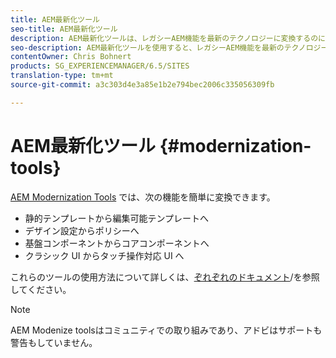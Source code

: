 ```yaml
---
title: AEM最新化ツール
seo-title: AEM最新化ツール
description: AEM最新化ツールは、レガシーAEM機能を最新のテクノロジーに変換するのに役立ちます。
seo-description: AEM最新化ツールを使用すると、レガシーAEM機能を最新のテクノロジーに簡単に変換できます。
contentOwner: Chris Bohnert
products: SG_EXPERIENCEMANAGER/6.5/SITES
translation-type: tm+mt
source-git-commit: a3c303d4e3a85e1b2e794bec2006c335056309fb

---
```



# AEM最新化ツール {#modernization-tools}

[AEM Modernization Tools](http://opensource.adobe.com/aem-modernize-tools/) では、次の機能を簡単に変換できます。

* [](page-templates-static.md)静的テンプレートから編集可能テンプレートへ[](page-templates-editable.md)
* [](page-templates-static.md)デザイン設定からポリシーへ[](page-templates-editable.md)
* [](/help/sites-authoring/default-components-foundation.md)基盤コンポーネントからコアコンポーネントへ[](https://docs.adobe.com/content/help/en/experience-manager-core-components/using/introduction.html)
* [](website.md)クラシック UI からタッチ操作対応 UI へ[](touch-ui-concepts.md)

これらのツールの使用方法について詳しくは、[ぞれぞれのドキュメント](http://opensource.adobe.com/aem-modernize-tools/)/を参照してください。

>[!NOTE]
>
>AEM Modenize toolsはコミュニティでの取り組みであり、アドビはサポートも警告もしていません。